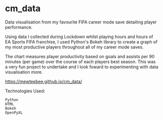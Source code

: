 # cm_data
Data visualisation from my favourite FIFA career mode save detailing player performance. 

Using data I collected during Lockdown whilst playing hours and hours of EA Sports FIFA franchise, I used Python's Bokeh library to create a graph of my most productive players throughout all of my career mode saves.

The chart measures player productivity based on goals and assists per 90 minutes (per game) over the course of each players best season. 
This was a very fun project to undertake and I look foward to experimenting with data visualisation more. 

https://mewteebee.github.io/cm_data/

Technologies Used:

    Python
    HTML
    Bokeh
    OpenPyXL
